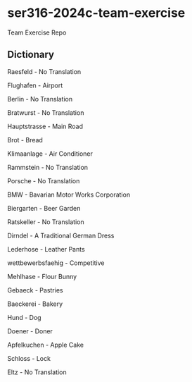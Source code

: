 # ser316-2024c-team-exercise
Team Exercise Repo

## Dictionary

Raesfeld - No Translation

Flughafen - Airport

Berlin - No Translation

Bratwurst - No Translation

Hauptstrasse - Main Road

Brot - Bread

Klimaanlage - Air Conditioner

Rammstein - No Translation

Porsche - No Translation

BMW - Bavarian Motor Works Corporation

Biergarten - Beer Garden

Ratskeller - No Translation

Dirndel - A Traditional German Dress

Lederhose - Leather Pants

wettbewerbsfaehig - Competitive

Mehlhase - Flour Bunny

Gebaeck - Pastries

Baeckerei - Bakery

Hund - Dog

Doener - Doner

Apfelkuchen - Apple Cake

Schloss - Lock

Eltz - No Translation
